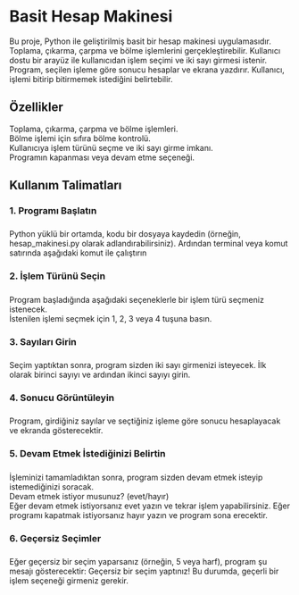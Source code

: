 # Basit Hesap Makinesi
Bu proje, Python ile geliştirilmiş basit bir hesap makinesi uygulamasıdır. Toplama, çıkarma, çarpma ve bölme işlemlerini gerçekleştirebilir. Kullanıcı dostu bir arayüz ile kullanıcıdan işlem seçimi ve iki sayı girmesi istenir. Program, seçilen işleme göre sonucu hesaplar ve ekrana yazdırır. Kullanıcı, işlemi bitirip bitirmemek istediğini belirtebilir.

## Özellikler
Toplama, çıkarma, çarpma ve bölme işlemleri.<br/> 
Bölme işlemi için sıfıra bölme kontrolü.<br/>
Kullanıcıya işlem türünü seçme ve iki sayı girme imkanı.<br/>
Programın kapanması veya devam etme seçeneği.<br/>

## Kullanım Talimatları
### 1. Programı Başlatın
#####
Python yüklü bir ortamda, kodu bir dosyaya kaydedin (örneğin, hesap_makinesi.py olarak adlandırabilirsiniz). Ardından terminal veya komut satırında aşağıdaki komut ile çalıştırın
### 2. İşlem Türünü Seçin
##### 
Program başladığında aşağıdaki seçeneklerle bir işlem türü seçmeniz istenecek. <br/>
İstenilen işlemi seçmek için 1, 2, 3 veya 4 tuşuna basın.

### 3. Sayıları Girin
#####
Seçim yaptıktan sonra, program sizden iki sayı girmenizi isteyecek. İlk olarak birinci sayıyı ve ardından ikinci sayıyı girin.
### 4. Sonucu Görüntüleyin
#####
Program, girdiğiniz sayılar ve seçtiğiniz işleme göre sonucu hesaplayacak ve ekranda gösterecektir.
### 5. Devam Etmek İstediğinizi Belirtin
#####
İşleminizi tamamladıktan sonra, program sizden devam etmek isteyip istemediğinizi soracak. <br/> 
Devam etmek istiyor musunuz? (evet/hayır) <br/> 
Eğer devam etmek istiyorsanız evet yazın ve tekrar işlem yapabilirsiniz. Eğer programı kapatmak istiyorsanız hayır yazın ve program sona erecektir.
### 6. Geçersiz Seçimler
#####
Eğer geçersiz bir seçim yaparsanız (örneğin, 5 veya harf), program şu mesajı gösterecektir:
Geçersiz bir seçim yaptınız!
Bu durumda, geçerli bir işlem seçeneği girmeniz gerekir.

